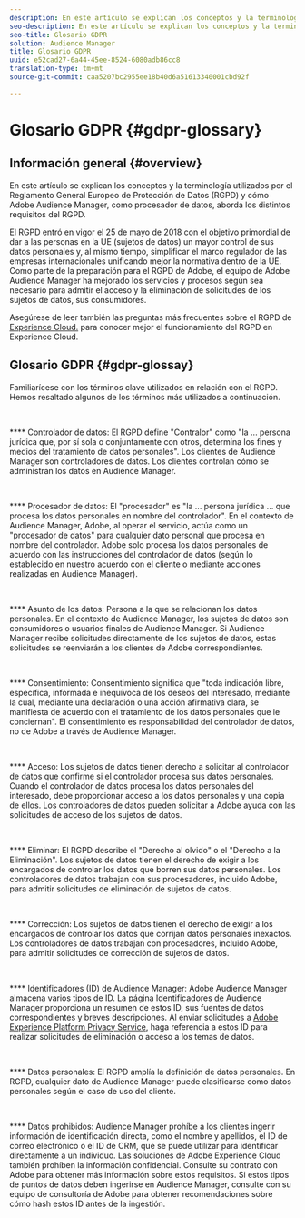 ```yaml
---
description: En este artículo se explican los conceptos y la terminología utilizados por el Reglamento General Europeo de Protección de Datos (RGPD) y cómo Adobe Audience Manager, como procesador de datos, aborda los distintos requisitos del RGPD.
seo-description: En este artículo se explican los conceptos y la terminología utilizados por el Reglamento General Europeo de Protección de Datos (RGPD) y cómo Adobe Audience Manager, como procesador de datos, aborda los distintos requisitos del RGPD.
seo-title: Glosario GDPR
solution: Audience Manager
title: Glosario GDPR
uuid: e52cad27-6a44-45ee-8524-6080adb86cc8
translation-type: tm+mt
source-git-commit: caa5207bc2955ee18b40d6a51613340001cbd92f

---
```



# Glosario GDPR {#gdpr-glossary}

## Información general {#overview}

En este artículo se explican los conceptos y la terminología utilizados por el Reglamento General Europeo de Protección de Datos (RGPD) y cómo Adobe Audience Manager, como procesador de datos, aborda los distintos requisitos del RGPD.

El RGPD entró en vigor el 25 de mayo de 2018 con el objetivo primordial de dar a las personas en la UE (sujetos de datos) un mayor control de sus datos personales y, al mismo tiempo, simplificar el marco regulador de las empresas internacionales unificando mejor la normativa dentro de la UE. Como parte de la preparación para el RGPD de Adobe, el equipo de Adobe Audience Manager ha mejorado los servicios y procesos según sea necesario para admitir el acceso y la eliminación de solicitudes de los sujetos de datos, sus consumidores.

Asegúrese de leer también las preguntas más frecuentes sobre el RGPD de [Experience Cloud.](https://www.adobe.io/apis/cloudplatform/gdpr/docs/alldocs.html#!api-specification/markdown/narrative/gdpr/gdpr-faq.md) para conocer mejor el funcionamiento del RGPD en Experience Cloud.

## Glosario GDPR {#gdpr-glossay}

Familiarícese con los términos clave utilizados en relación con el RGPD. Hemos resaltado algunos de los términos más utilizados a continuación.

 

**** Controlador de datos: El RGPD define "Contralor" como "la ... persona jurídica que, por sí sola o conjuntamente con otros, determina los fines y medios del tratamiento de datos personales". Los clientes de Audience Manager son controladores de datos. Los clientes controlan cómo se administran los datos en Audience Manager.

 

**** Procesador de datos: El "procesador" es "la ... persona jurídica ... que procesa los datos personales en nombre del controlador". En el contexto de Audience Manager, Adobe, al operar el servicio, actúa como un "procesador de datos" para cualquier dato personal que procesa en nombre del controlador. Adobe solo procesa los datos personales de acuerdo con las instrucciones del controlador de datos (según lo establecido en nuestro acuerdo con el cliente o mediante acciones realizadas en Audience Manager).

 

**** Asunto de los datos: Persona a la que se relacionan los datos personales. En el contexto de Audience Manager, los sujetos de datos son consumidores o usuarios finales de Audience Manager. Si Audience Manager recibe solicitudes directamente de los sujetos de datos, estas solicitudes se reenviarán a los clientes de Adobe correspondientes.

 

**** Consentimiento: Consentimiento significa que "toda indicación libre, específica, informada e inequívoca de los deseos del interesado, mediante la cual, mediante una declaración o una acción afirmativa clara, se manifiesta de acuerdo con el tratamiento de los datos personales que le conciernan". El consentimiento es responsabilidad del controlador de datos, no de Adobe a través de Audience Manager.

 

**** Acceso: Los sujetos de datos tienen derecho a solicitar al controlador de datos que confirme si el controlador procesa sus datos personales. Cuando el controlador de datos procesa los datos personales del interesado, debe proporcionar acceso a los datos personales y una copia de ellos. Los controladores de datos pueden solicitar a Adobe ayuda con las solicitudes de acceso de los sujetos de datos.

 

**** Eliminar: El RGPD describe el "Derecho al olvido" o el "Derecho a la Eliminación". Los sujetos de datos tienen el derecho de exigir a los encargados de controlar los datos que borren sus datos personales. Los controladores de datos trabajan con sus procesadores, incluido Adobe, para admitir solicitudes de eliminación de sujetos de datos.

 

**** Corrección: Los sujetos de datos tienen el derecho de exigir a los encargados de controlar los datos que corrijan datos personales inexactos. Los controladores de datos trabajan con procesadores, incluido Adobe, para admitir solicitudes de corrección de sujetos de datos.

 

**** Identificadores (ID) de Audience Manager: Adobe Audience Manager almacena varios tipos de ID. La página Identificadores [de](data-privacy-ids.md) Audience Manager proporciona un resumen de estos ID, sus fuentes de datos correspondientes y breves descripciones. Al enviar solicitudes a [Adobe Experience Platform Privacy Service](https://www.adobe.io/apis/experienceplatform/home/services/privacy-service.html), haga referencia a estos ID para realizar solicitudes de eliminación o acceso a los temas de datos.

 

**** Datos personales: El RGPD amplía la definición de datos personales. En RGPD, cualquier dato de Audience Manager puede clasificarse como datos personales según el caso de uso del cliente.

 

**** Datos prohibidos: Audience Manager prohíbe a los clientes ingerir información de identificación directa, como el nombre y apellidos, el ID de correo electrónico o el ID de CRM, que se puede utilizar para identificar directamente a un individuo. Las soluciones de Adobe Experience Cloud también prohíben la información confidencial. Consulte su contrato con Adobe para obtener más información sobre estos requisitos. Si estos tipos de puntos de datos deben ingerirse en Audience Manager, consulte con su equipo de consultoría de Adobe para obtener recomendaciones sobre cómo hash estos ID antes de la ingestión.
